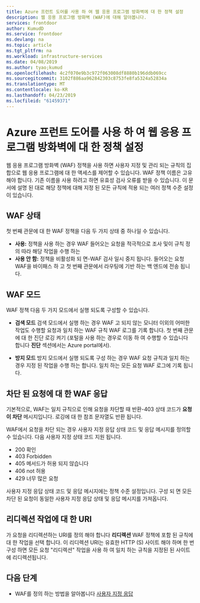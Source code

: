 ```yaml
---
title: Azure 프런트 도어를 사용 하 여 웹 응용 프로그램 방화벽에 대 한 정책 설정
description: 웹 응용 프로그램 방화벽 (WAF)에 대해 알아봅니다.
services: frontdoor
author: KumudD
ms.service: frontdoor
ms.devlang: na
ms.topic: article
ms.tgt_pltfrm: na
ms.workload: infrastructure-services
ms.date: 04/08/2019
ms.author: tyao;kumud
ms.openlocfilehash: 4c2f070e9b3c972f063008df8880b196ddb069cc
ms.sourcegitcommit: 3102f886aa962842303c8753fe8fa5324a52834a
ms.translationtype: MT
ms.contentlocale: ko-KR
ms.lasthandoff: 04/23/2019
ms.locfileid: "61459371"
---
```

# <a name="policy-settings-for-web-application-firewall-with-azure-front-door"></a>Azure 프런트 도어를 사용 하 여 웹 응용 프로그램 방화벽에 대 한 정책 설정

웹 응용 프로그램 방화벽 (WAF) 정책을 사용 하면 사용자 지정 및 관리 되는 규칙의 집합으로 웹 응용 프로그램에 대 한 액세스를 제어할 수 있습니다. WAF 정책 이름은 고유 해야 합니다. 기존 이름을 사용 하려고 하면 유효성 검사 오류를 받을 수 있습니다. 이 문서에 설명 된 대로 해당 정책에 대해 지정 된 모든 규칙에 적용 되는 여러 정책 수준 설정이 있습니다.

## <a name="waf-state"></a>WAF 상태

첫 번째 관문에 대 한 WAF 정책을 다음 두 가지 상태 중 하나일 수 있습니다.
- **사용:** 정책을 사용 하는 경우 WAF 들어오는 요청을 적극적으로 조사 및이 규칙 정의 따라 해당 작업을 수행 하는
- **사용 안 함:** 정책을 비활성화 되 면-WAF 검사 일시 중지 됩니다. 들어오는 요청 WAF을 바이패스 하 고 첫 번째 관문에서 라우팅에 기반 하는 백 엔드에 전송 됩니다.

## <a name="waf-mode"></a>WAF 모드

WAF 정책 다음 두 가지 모드에서 실행 되도록 구성할 수 있습니다.

- **검색 모드** 검색 모드에서 실행 하는 경우 WAF 고 되지 않는 모니터 이외의 어떠한 작업도 수행할 요청과 일치 하는 WAF 규칙 WAF 로그를 기록 합니다. 첫 번째 관문에 대 한 진단 로깅 켜기 (포털을 사용 하는 경우로 이동 하 여 수행할 수 있습니다 합니다 **진단** 섹션에서는 Azure portal에서).

- **방지 모드** 방지 모드에서 실행 되도록 구성 하는 경우 WAF 요청 규칙과 일치 하는 경우 지정 된 작업을 수행 하는 합니다. 일치 하는 모든 요청 WAF 로그에 기록 됩니다.

## <a name="waf-response-for-blocked-requests"></a>차단 된 요청에 대 한 WAF 응답

기본적으로, WAF는 일치 규칙으로 인해 요청을 차단할 때 반환-403 상태 코드가 **요청이 차단** 메시지입니다. 로깅에 대 한 참조 문자열도 반환 됩니다.

WAF에서 요청을 차단 되는 경우 사용자 지정 응답 상태 코드 및 응답 메시지를 정의할 수 있습니다. 다음 사용자 지정 상태 코드 지원 됩니다.

- 200 확인
- 403    Forbidden
- 405 메서드가 허용 되지 않습니다
- 406 not 허용
- 429 너무 많은 요청

사용자 지정 응답 상태 코드 및 응답 메시지에는 정책 수준 설정입니다. 구성 되 면 모든 차단 된 요청이 동일한 사용자 지정 응답 상태 및 응답 메시지를 가져옵니다.

## <a name="uri-for-redirect-action"></a>리디렉션 작업에 대 한 URI

가 요청을 리디렉션하는 URI를 정의 해야 합니다 **리디렉션** WAF 정책에 포함 된 규칙에 대 한 작업을 선택 합니다. 이 리디렉션 URI는 유효한 HTTP (S) 사이트 해야 하며 한 번 구성 하면 모든 요청 "리디렉션" 작업을 사용 하 여 일치 하는 규칙을 지정된 된 사이트에 리디렉션됩니다.


## <a name="next-steps"></a>다음 단계
- WAF를 정의 하는 방법을 알아봅니다 [사용자 지정 응답](waf-front-door-configure-custom-response-code.md)
